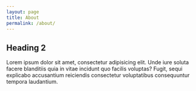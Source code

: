 ```yaml
---
layout: page
title: About
permalink: /about/
---
```


<h2>Heading 2</h2>
<p>Lorem ipsum dolor sit amet, consectetur adipisicing elit. Unde iure soluta facere blanditiis quia in vitae incidunt quo facilis voluptas? Fugit, sequi explicabo accusantium reiciendis consectetur voluptatibus consequuntur tempora laudantium.</p>
